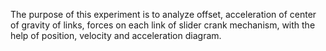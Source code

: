 The purpose of this experiment is to analyze offset, acceleration of center of gravity of links, forces on each link of slider crank mechanism, with the help of position, velocity and acceleration diagram.
